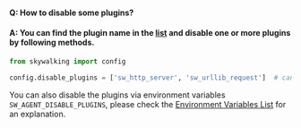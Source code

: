 #### Q: How to disable some plugins?

#### A: You can find the plugin name in the [list](../Plugins.md) and disable one or more plugins by following methods.

```python
from skywalking import config

config.disable_plugins = ['sw_http_server', 'sw_urllib_request']  # can be also CSV format, i.e. 'sw_http_server,sw_urllib_request'
```

You can also disable the plugins via environment variables `SW_AGENT_DISABLE_PLUGINS`, 
please check the [Environment Variables List](../EnvVars.md) for an explanation.

